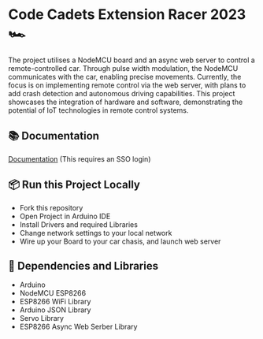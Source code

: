 # Code Cadets Extension Racer 2023 🏎️

The project utilises a NodeMCU board and an async web server to control a remote-controlled car. Through pulse width modulation, the NodeMCU communicates with the car, enabling precise movements. Currently, the focus is on implementing remote control via the web server, with plans to add crash detection and autonomous driving capabilities. This project showcases the integration of hardware and software, demonstrating the potential of IoT technologies in remote control systems.

## 📚 Documentation

[Documentation](https://rcracer.codecadets.com/) (This requires an SSO login)

## 📦 Run this Project Locally

- Fork this repository
- Open Project in Arduino IDE
- Install Drivers and required Libraries
- Change network settings to your local network
- Wire up your Board to your car chasis, and launch web server

## 🧱 Dependencies and Libraries
- Arduino
- NodeMCU ESP8266
- ESP8266 WiFi Library
- Arduino JSON Library
- Servo Library
- ESP8266 Async Web Serber Library
